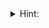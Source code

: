<details>
<summary>Hint:</summary>
Use 2 pointers (pivot)
  <details>
  <summary>Additional hint:</summary>
  left and right pointers
  </details>
</details>
